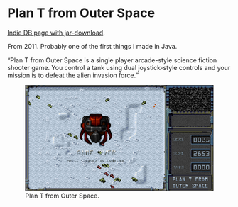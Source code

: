 # Plan T from Outer Space
[Indie DB page with jar-download](http://www.indiedb.com/games/plan-t-from-outer-space).

From 2011. Probably one of the first things I made in Java.

<q>Plan T from Outer Space is a single player arcade-style science fiction shooter game. You control a tank using dual joystick-style controls and your mission is to defeat the alien invasion force.</q>

<figure>
<img src="../../images/ptfos.png" alt="Plan T from Outer Space" />
<figcaption>Plan T from Outer Space.</figcaption>
</figure>